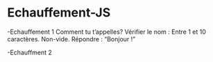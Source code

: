 # Echauffement-JS

-Echauffement 1
Comment tu t’appelles?
Vérifier le nom :
Entre 1 et 10 caractères.
Non-vide.
Répondre : 
“Bonjour <nom>!”
  
-Echauffment 2
